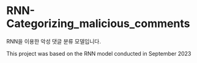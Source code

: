 # RNN-Categorizing_malicious_comments
RNN을 이용한 악성 댓글 분류 모델입니다.

This project was based on the RNN model conducted in September 2023
